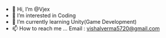 - 👋 Hi, I’m @Vjex
- 👀 I’m interested in Coding
- 🌱 I’m currently learning Unity(Game Development)
- 📫 How to reach me ...
     Email : vishalverma5720@gmail.com
    

<!---
Vjex/Vjex is a ✨ special ✨ repository because its `README.md` (this file) appears on your GitHub profile.
You can click the Preview link to take a look at your changes.
--->
